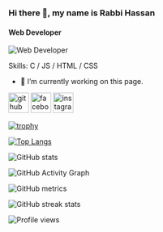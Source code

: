 ### Hi there 👋, my name is Rabbi Hassan
#### Web Developer 
![Web Developer ](https://arturssmirnovs.github.io/github-profile-readme-generator/images/banner.png)


Skills: C / JS / HTML / CSS

- 🔭 I’m currently working on this page. 


[<img src='https://cdn.jsdelivr.net/npm/simple-icons@3.0.1/icons/github.svg' alt='github' height='40'>](https://github.com/Rabbi221)  [<img src='https://cdn.jsdelivr.net/npm/simple-icons@3.0.1/icons/facebook.svg' alt='facebook' height='40'>](https://www.facebook.com/https://www.facebook.com/profile.php?id=100062102409754)  [<img src='https://cdn.jsdelivr.net/npm/simple-icons@3.0.1/icons/instagram.svg' alt='instagram' height='40'>](https://www.instagram.com/reon_rabbi/)  

[![trophy](https://github-profile-trophy.vercel.app/?username=Rabbi221)](https://github.com/ryo-ma/github-profile-trophy)

[![Top Langs](https://github-readme-stats.vercel.app/api/top-langs/?username=Rabbi221)](https://github.com/anuraghazra/github-readme-stats)

![GitHub stats](https://github-readme-stats.vercel.app/api?username=Rabbi221&show_icons=true)  

![GitHub Activity Graph](https://activity-graph.herokuapp.com/graph?username=Rabbi221)  

![GitHub metrics](https://metrics.lecoq.io/Rabbi221)  

![GitHub streak stats](https://streak-stats.demolab.com/?user=Rabbi221)  

![Profile views](https://gpvc.arturio.dev/Rabbi221)  










